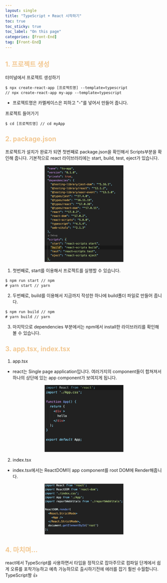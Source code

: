 ```yaml
---
layout: single
title: "TypeScript + React 시작하기"
toc: true
toc_sticky: true
toc_label: "On this page"
categories: [Front-End]
tag: [Front-End]
---
```


## <span style="color: #F3C892">1. 프로젝트 생성</span>

터미널에서 프로젝트 생성하기

```
$ npx create-react-app [프로젝트명] --template=typescript
// npx create-react-app my-app --template=typescript
```

- 프로젝트명은 카멜케이스은 피하고 "-"를 넣어서 만들어 줍니다.
  <br>

프로젝트 들어가기

```
$ cd [프로젝트명] // cd myApp
```

## <span style="color: #F3C892">2. package.json</span>

프로젝트가 설치가 완료가 되면 첫번째로 package.json을 확인해서 Scripts부분을 확인해 줍니다. 기본적으로 react 라이브러리에는 start, build, test, eject가 있습니다.

<center><img src="../images/react/packageJson.png" width="50%" ></center>

1. 첫번째로, start를 이용해서 프로젝트를 실행할 수 있습니다.

```
$ npm run start // npm
# yarn start // yarn
```

2. 두번째로, build를 이용해서 지금까지 작성한 하나에 build폴더 파일로 만들어 줍니다.

```
$ npm run build // npm
# yarn build // yarn
```

3. 마지막으로 dependencies 부분에서는 npm에서 install한 라이브러리를 확인해 볼 수 있습니다.

## <span style="color: #F3C892">3. app.tsx, index.tsx</span>

1. app.tsx

- react는 Single page application입니다. 여러가지의 component들이 합쳐져서 하나의 상단에 있는 app component가 보여지게 됩니다.

<center><img src="../images/react/appTs.png" width="50%" ></center>

2. index.tsx

- index.tsx에서는 ReactDOM이 app component를 root DOM에 Render해줍니다.

<center><img src="../images/react/indexTs.png" width="50%" ></center>

## <span style="color: #F3C892">4. 마치며...</span>

react에서 TypeScript를 사용하면서 타입을 정적으로 잡아주므로 컴파일 단계에서 쉽게 오류를 포착가능하고 예측 가능하므로 출시하기전에 에러를 잡기 훨씬 수월합니다. TypeScript짱 👍

